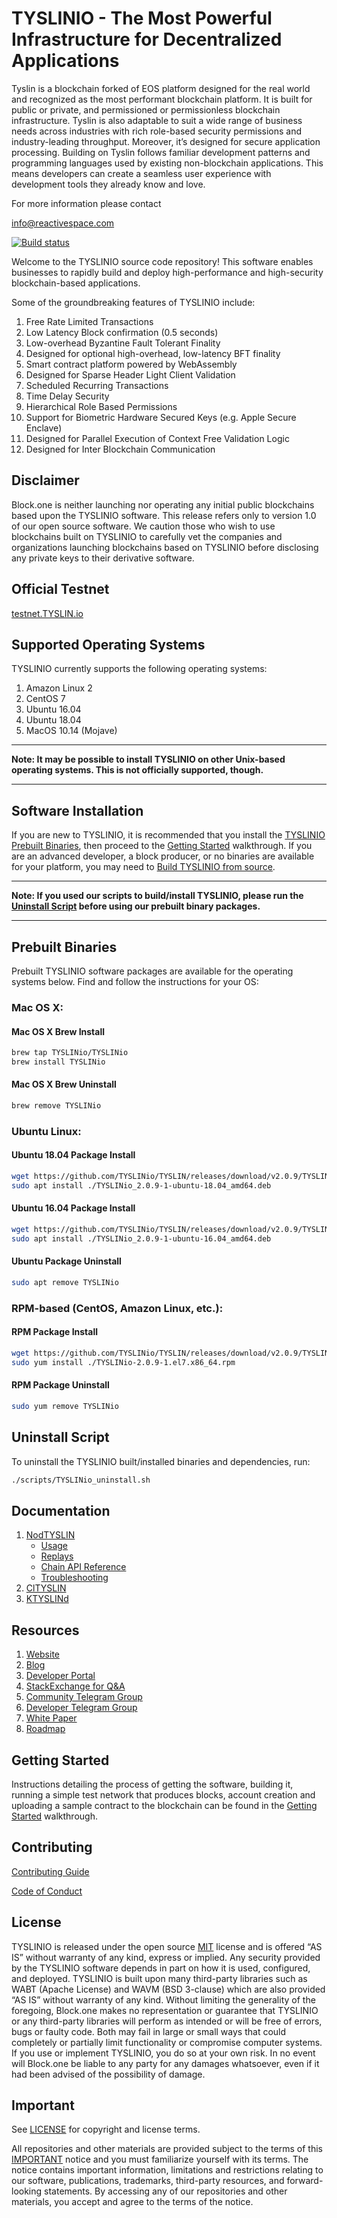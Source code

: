 
# TYSLINIO - The Most Powerful Infrastructure for Decentralized Applications




Tyslin is a blockchain forked of EOS platform designed for the real world and recognized as the most performant blockchain platform. It is built for public or private, and permissioned or permissionless blockchain infrastructure. Tyslin is also adaptable to suit a wide range of business needs across industries with rich role-based security permissions and industry-leading throughput. Moreover, it’s designed for secure application processing.
Building on Tyslin follows familiar development patterns and programming languages used by existing non-blockchain applications. This means  developers can create a seamless user experience with development tools they already know and love.




For more information please contact 

info@reactivespace.com



[![Build status](https://badge.buildkite.com/370fe5c79410f7d695e4e34c500b4e86e3ac021c6b1f739e20.svg?branch=master)](https://buildkite.com/TYSLINIO/TYSLINio)

Welcome to the TYSLINIO source code repository! This software enables businesses to rapidly build and deploy high-performance and high-security blockchain-based applications.

Some of the groundbreaking features of TYSLINIO include:

1. Free Rate Limited Transactions
1. Low Latency Block confirmation (0.5 seconds)
1. Low-overhead Byzantine Fault Tolerant Finality
1. Designed for optional high-overhead, low-latency BFT finality
1. Smart contract platform powered by WebAssembly
1. Designed for Sparse Header Light Client Validation
1. Scheduled Recurring Transactions
1. Time Delay Security
1. Hierarchical Role Based Permissions
1. Support for Biometric Hardware Secured Keys (e.g. Apple Secure Enclave)
1. Designed for Parallel Execution of Context Free Validation Logic
1. Designed for Inter Blockchain Communication

## Disclaimer

Block.one is neither launching nor operating any initial public blockchains based upon the TYSLINIO software. This release refers only to version 1.0 of our open source software. We caution those who wish to use blockchains built on TYSLINIO to carefully vet the companies and organizations launching blockchains based on TYSLINIO before disclosing any private keys to their derivative software.

## Official Testnet

[testnet.TYSLIN.io](https://testnet.TYSLIN.io/)

## Supported Operating Systems

TYSLINIO currently supports the following operating systems:  

1. Amazon Linux 2
2. CentOS 7
3. Ubuntu 16.04
4. Ubuntu 18.04
5. MacOS 10.14 (Mojave)

---

**Note: It may be possible to install TYSLINIO on other Unix-based operating systems. This is not officially supported, though.**

---

## Software Installation

If you are new to TYSLINIO, it is recommended that you install the [TYSLINIO Prebuilt Binaries](#prebuilt-binaries), then proceed to the [Getting Started](https://developers.TYSLIN.io/TYSLINio-home/docs) walkthrough. If you are an advanced developer, a block producer, or no binaries are available for your platform, you may need to [Build TYSLINIO from source](https://TYSLINio.github.io/TYSLIN/latest/install/build-from-source).

---

**Note: If you used our scripts to build/install TYSLINIO, please run the [Uninstall Script](#uninstall-script) before using our prebuilt binary packages.**

---

## Prebuilt Binaries

Prebuilt TYSLINIO software packages are available for the operating systems below. Find and follow the instructions for your OS:

### Mac OS X:

#### Mac OS X Brew Install
```sh
brew tap TYSLINio/TYSLINio
brew install TYSLINio
```
#### Mac OS X Brew Uninstall
```sh
brew remove TYSLINio
```

### Ubuntu Linux:

#### Ubuntu 18.04 Package Install
```sh
wget https://github.com/TYSLINio/TYSLIN/releases/download/v2.0.9/TYSLINio_2.0.9-1-ubuntu-18.04_amd64.deb
sudo apt install ./TYSLINio_2.0.9-1-ubuntu-18.04_amd64.deb
```
#### Ubuntu 16.04 Package Install
```sh
wget https://github.com/TYSLINio/TYSLIN/releases/download/v2.0.9/TYSLINio_2.0.9-1-ubuntu-16.04_amd64.deb
sudo apt install ./TYSLINio_2.0.9-1-ubuntu-16.04_amd64.deb
```
#### Ubuntu Package Uninstall
```sh
sudo apt remove TYSLINio
```

### RPM-based (CentOS, Amazon Linux, etc.):

#### RPM Package Install
```sh
wget https://github.com/TYSLINio/TYSLIN/releases/download/v2.0.9/TYSLINio-2.0.9-1.el7.x86_64.rpm
sudo yum install ./TYSLINio-2.0.9-1.el7.x86_64.rpm
```
#### RPM Package Uninstall
```sh
sudo yum remove TYSLINio
```

## Uninstall Script
To uninstall the TYSLINIO built/installed binaries and dependencies, run:
```sh
./scripts/TYSLINio_uninstall.sh
```

## Documentation
1. [NodTYSLIN](http://TYSLINio.github.io/TYSLIN/latest/nodTYSLIN/)
    - [Usage](http://TYSLINio.github.io/TYSLIN/latest/nodTYSLIN/usage/index)
    - [Replays](http://TYSLINio.github.io/TYSLIN/latest/nodTYSLIN/replays/index)
    - [Chain API Reference](http://TYSLINio.github.io/TYSLIN/latest/nodTYSLIN/plugins/chain_api_plugin/api-reference/index)
    - [Troubleshooting](http://TYSLINio.github.io/TYSLIN/latest/nodTYSLIN/troubleshooting/index)
1. [ClTYSLIN](http://TYSLINio.github.io/TYSLIN/latest/clTYSLIN/)
1. [KTYSLINd](http://TYSLINio.github.io/TYSLIN/latest/kTYSLINd/)

## Resources
1. [Website](https://TYSLIN.io)
1. [Blog](https://medium.com/TYSLINio)
1. [Developer Portal](https://developers.TYSLIN.io)
1. [StackExchange for Q&A](https://TYSLINio.stackexchange.com/)
1. [Community Telegram Group](https://t.me/TYSLINProject)
1. [Developer Telegram Group](https://t.me/joinchat/EaEnSUPktgfoI-XPfMYtcQ)
1. [White Paper](https://github.com/TYSLINIO/Documentation/blob/master/TechnicalWhitePaper.md)
1. [Roadmap](https://github.com/TYSLINIO/Documentation/blob/master/Roadmap.md)

<a name="gettingstarted"></a>
## Getting Started
Instructions detailing the process of getting the software, building it, running a simple test network that produces blocks, account creation and uploading a sample contract to the blockchain can be found in the [Getting Started](https://developers.TYSLIN.io/welcome/latest/getting-started) walkthrough.

## Contributing

[Contributing Guide](./CONTRIBUTING.md)

[Code of Conduct](./CONTRIBUTING.md#conduct)

## License

TYSLINIO is released under the open source [MIT](./LICENSE) license and is offered “AS IS” without warranty of any kind, express or implied. Any security provided by the TYSLINIO software depends in part on how it is used, configured, and deployed. TYSLINIO is built upon many third-party libraries such as WABT (Apache License) and WAVM (BSD 3-clause) which are also provided “AS IS” without warranty of any kind. Without limiting the generality of the foregoing, Block.one makes no representation or guarantee that TYSLINIO or any third-party libraries will perform as intended or will be free of errors, bugs or faulty code. Both may fail in large or small ways that could completely or partially limit functionality or compromise computer systems. If you use or implement TYSLINIO, you do so at your own risk. In no event will Block.one be liable to any party for any damages whatsoever, even if it had been advised of the possibility of damage.  

## Important

See [LICENSE](./LICENSE) for copyright and license terms.

All repositories and other materials are provided subject to the terms of this [IMPORTANT](./IMPORTANT.md) notice and you must familiarize yourself with its terms.  The notice contains important information, limitations and restrictions relating to our software, publications, trademarks, third-party resources, and forward-looking statements.  By accessing any of our repositories and other materials, you accept and agree to the terms of the notice.
